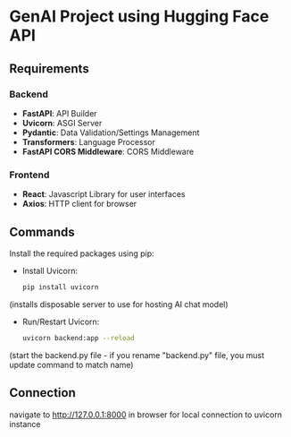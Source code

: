 # GenAI Project using Hugging Face API

## Requirements

### Backend

- **FastAPI**: API Builder 
- **Uvicorn**: ASGI Server
- **Pydantic**: Data Validation/Settings Management
- **Transformers**: Language Processor
- **FastAPI CORS Middleware**: CORS Middleware

### Frontend

- **React**: Javascript Library for user interfaces
- **Axios**: HTTP client for browser

## Commands
Install the required packages using pip:

- Install Uvicorn:
  ```sh
  pip install uvicorn
  ```
(installs disposable server to use for hosting AI chat model)

- Run/Restart Uvicorn:
  ```sh
  uvicorn backend:app --reload
  ```
(start the backend.py file - if you rename "backend.py" file, you must update command to match name)

## Connection 

navigate to http://127.0.0.1:8000 in browser for local connection to uvicorn instance
